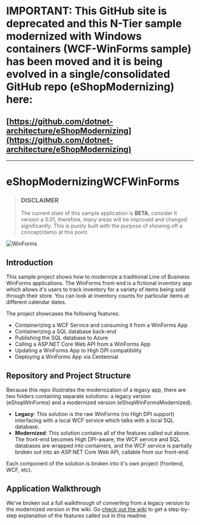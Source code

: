 # IMPORTANT: This GitHub site is deprecated and this N-Tier sample modernized with Windows containers (WCF-WinForms sample) has been moved and it is being evolved in a single/consolidated GitHub repo (eShopModernizing) here: 

## [https://github.com/dotnet-architecture/eShopModernizing](https://github.com/dotnet-architecture/eShopModernizing)

----------------

# eShopModernizingWCFWinForms
> ### DISCLAIMER
> The current state of this sample application is **BETA**, consider it version a 0.01, therefore, many areas will be improved and changed significantly. This is purely built with the purpose of showing off a concept/demo at this point. 

![WinForms](assets/winForms.PNG)

## Introduction
This sample project shows how to modernize a traditional Line of Business WinForms applications. The WinForms front-end is a fictional inventory app which allows it's users to track inventory for a variety of items being sold through their store. You can look at inventory counts for particular items at different calendar dates. 

The project showcases the following features:
- Containerizing a WCF Service and consuming it from a WinForms App
- Containerizing a SQL database back-end
- Publishing the SQL database to Azure
- Calling a ASP.NET Core Web API from a WinForms App
- Updating a WinForms App to High DPI compatibility
- Deploying a WinForms App via Centennial

## Repository and Project Structure

Because this repo illustrates the modernization of a legacy app, there are two folders containing separate solutions: a legacy version (eShopWinForms) and a modernized version (eShopWinFormsModernized). 
 - **Legacy**: This solution is the raw WinForms (no High DPI support) interfacing with a local WCF service which talks with a local SQL database.
 - **Modernized**: This solution contains all of the features called out above. The front-end becomes High DPI-aware, the WCF service and SQL databases are wrapped into containers, and the WCF service is partially broken out into an ASP.NET Core Web API, callable from our front-end.

Each component of the solution is broken into it's own project (frontend, WCF, etc).

## Application Walkthrough

We've broken out a full walkthrough of converting from a legacy version to the modernized version in the wiki. Go [check out the wiki](https://github.com/dotnet-architecture/eShopModernizingWCFWinForms/wiki) to get a step-by-step explanation of the features called out in this readme.

